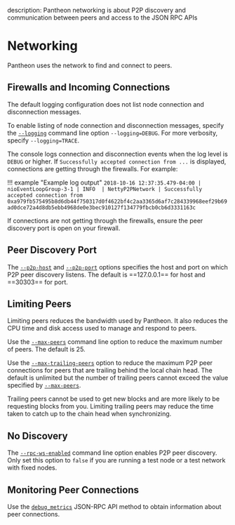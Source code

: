 description: Pantheon networking is about P2P discovery and communication between peers and access to the JSON RPC APIs
<!--- END of page meta data -->

# Networking

Pantheon uses the network to find and connect to peers. 

## Firewalls and Incoming Connections

The default logging configuration does not list node connection and disconnection messages.  

To enable listing of node connection and disconnection messages, specify the [`--logging`](../Reference/Pantheon-CLI-Syntax.md#logging) command line option `--logging=DEBUG`. For more verbosity, specify `--logging=TRACE`.  

The console logs connection and disconnection events when the log level is `DEBUG` or higher.  If `Successfully accepted connection from ...` is displayed, connections are getting through the firewalls. For example:

!!! example "Example log output"
    `2018-10-16 12:37:35.479-04:00 | nioEventLoopGroup-3-1 | INFO  | NettyP2PNetwork | Successfully accepted connection from 0xa979fb575495b8d6db44f750317d0f4622bf4c2aa3365d6af7c284339968eef29b69ad0dce72a4d8db5ebb4968de0e3bec910127f134779fbcb0cb6d3331163c`

If connections are not getting through the firewalls, ensure the peer discovery port is open on your firewall. 

## Peer Discovery Port

The [`--p2p-host`](../Reference/Pantheon-CLI-Syntax.md#p2p-host) and [`--p2p-port`](../Reference/Pantheon-CLI-Syntax.md#p2p-port)
options specifies the host and port on which P2P peer discovery listens. The default is ==127.0.0.1==
for host and ==30303== for port.
 
## Limiting Peers

Limiting peers reduces the bandwidth used by Pantheon. It also reduces the CPU time and disk access used to manage and respond to peers.  
 
Use the [`--max-peers`](../Reference/Pantheon-CLI-Syntax.md#max-peers) command line option to reduce the maximum number of peers. The default is 25.
 
Use the  [`--max-trailing-peers`](../Reference/Pantheon-CLI-Syntax.md#max-trailing-peers) option to reduce the maximum P2P peer connections for peers that are trailing behind the local chain head. The default is unlimited but the number of trailing peers cannot exceed the value specified by [`--max-peers`](../Reference/Pantheon-CLI-Syntax.md#max-peers).

Trailing peers cannot be used to get new blocks and are more likely to be requesting blocks from you. Limiting trailing peers may reduce the time taken to catch up to the chain head when synchronizing. 

## No Discovery

The [`--rpc-ws-enabled`](../Reference/Pantheon-CLI-Syntax.md#rpc-ws-enabled) command line option 
enables P2P peer discovery.
Only set this option to `false` if you are running a test node or a test network with fixed nodes.

## Monitoring Peer Connections

Use the [`debug_metrics`](../Reference/JSON-RPC-API-Methods.md#debug_metrics) JSON-RPC API method to obtain information about peer connections.   